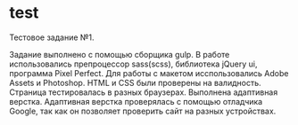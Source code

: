 # test 
Тестовое задание №1.

Задание выполнено с помощью сборщика gulp.
В работе использовались препроцессор sass(scss), библиотека jQuery ui, программа Pixel Perfect. 
Для работы с макетом исспользовались Adobe Assets и Photoshop.
HTML и CSS были проверены на валидность.
Страница тестировалась в разных браузерах.
Выполнена адаптивная верстка.
Адаптивная верстка проверялась с помощью отладчика Google, так как он позволяет проверить сайт на разных устройствах.
